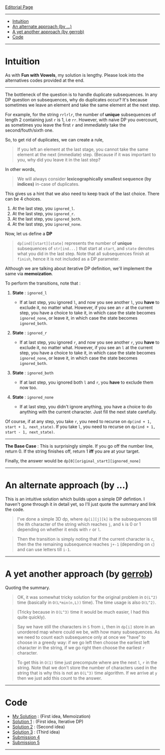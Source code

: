 [Editorial Page](../dream11-set-1.md)

----

<!-- vim-markdown-toc GFM -->

* [Intuition](#intuition)
* [An alternate approach (by ...)](#an-alternate-approach-by-)
* [A yet another approach (by gerrob)](#a-yet-another-approach-by-gerrob)
* [Code](#code)

<!-- vim-markdown-toc -->

----

# Intuition
As with **Fun with Vowels**, my solution is lengthy. Please look into the alternatives codes provided at the end.

----

The bottleneck of the question is to handle duplicate subsequences. In any DP question on subsequences, why do duplicates occur? It's because sometimes we leave an element and take the same element at the next step.

For example, for the string `rrlrlr`, the number of **unique** subsequences of length 2 containing just `r` is 1, i.e `rr`. However, with naive DP you overcount, as sometimes you leave the first `r` and immediately take the second/fouth/sixth  one.

So, to get rid of duplicates, we can create a rule,

> If you left an element at the last stage, you cannot take the same element at the next (immediate) step. (Because if it was important to you, why did you leave it in the last step?

In other words,

> We will always consider **lexicographically smallest sequence (by indices)** in-case of duplicates.

This gives us a hint that we also need to keep track of the last choice. There can be 4 choices.

1. At the last step, you `ignored_l`.
2. At the last step, you `ignored_r`.
3. At the last step, you `ignored_both`.
4. At the last step, you `ignored_none`.

Now, let us define a **DP** 

> `dp[ind][start][state]` represents the number of **unique** subsequences of `str[ind...]` that start at `start`, and `state` denotes what you did in the last step. Note that all subsequences finish at `finish`, hence it is not included as a DP parameter.

Although we are talking about iterative DP definition, we'll implement the same via **memoization**. 

To perform the transitions, note that : 

1. **State** : `ignored_l`
	* If at last step, you ignored `l`, and now you see another `l`, you **have** to exclude it, no matter what. However, if you see an `r` at the current step, you have a choice to take it, in which case the state becomes `ignored_none`, or leave it, in which case the state becomes `ignored_both`.

2. **State** : `ignored_r`
	* If at last step, you ignored `r`, and now you see another `r`, you **have** to exclude it, no matter what. However, if you see an `l` at the current step, you have a choice to take it, in which case the state becomes `ignored_none`, or leave it, in which case the state becomes `ignored_both`.

3. **State** : `ignored_both`
	* If at last step, you ignored both `l` and `r`, you **have** to exclude them now too.

4. **State** : `ignored_none`
	* If at last step, you didn't ignore anything, you have a choice to do anything with the current character. Just fill the next state carefully.

Of course, if at any step, you take `r`, you need to recurse on `dp(ind + 1, start + 1, next_state)`. If you take `l`, you need to recurse on `dp(ind + 1, start - 1, next_state)`.

----

**The Base Case** : This is surprisingly simple. If you go off the number line, return 0. If the string finishes off, return 1 **iff** you are at your target. 

Finally, the answer would be `dp[0][original_start][ignored_none]`

----

# An alternate approach (by ...)
This is an intuitive solution which builds upon a simple DP defintion. I haven't gone through it in detail yet, so I'll just quote the summary and link the code.

> I've done a simple 3D dp, where `dp[i][j][k]` is the subsequences till the ith character of the string which reaches `j`, and `k` is 0 or 1 depending on whether it ends with `r` or `l`.

> Then the transition is simply noting that if the current character is `c`, then the the remaining subsequence reaches `j+-1` (depending on `c`) and can use letters till `i-1`.

----

# A yet another approach (by [gerrob](https://leetcode.com/gerrob/))
Quoting the summary.

> OK, it was somewhat tricky solution for the original problem in `O(L^2)` time (basically in `O(L*min(n,L))` time). The time usage is also `O(L^2)`.

> (Tricky because in `O(L^3)` time it would be much easier, I had this quite quickly).

> Say we have still the characters in `S` from `i`, then in `dp[i]` store in an unordered map where could we be, with how many subsequences. As we need to count each subsequence only at once we "have" to choose in a greedy way: if we go left then choose the earliest left character in the string, if we go right then choose the earliest `r` character.

> To get this in `O(1)` time just precompute where are the next `l`, `r` in the string. Note that we don't store the number of characters used in the string that is why this is not an `O(L^3)` time algorithm. If we arrive at `y` then we just add this count to the answer.

----

# Code
* [My Solution](solution.cpp) : (First idea, Memoization)
* [Solution 1](solution-1.cpp) : (First idea, Iterative DP)
* [Solution 2](solution-2.cpp) : (Second idea)
* [Solution 3](solution-gerrob.cpp) : (Third idea)
* [Submission 4](https://codeforces.com/gym/285752/submission/85550879)
* [Submission 5](https://codeforces.com/gym/285752/submission/85553312)

----



